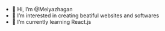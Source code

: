- 👋 Hi, I’m @Meiyazhagan
- 👀 I’m interested in creating beatiful websites and softwares
- 🌱 I’m currently learning React.js


